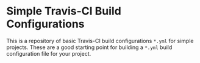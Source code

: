 # Simple Travis-CI Build Configurations

This is a repository of basic Travis-CI build configurations `*.yml` for simple projects.
These are a good starting point for building a `*.yml` build configuration file
for your project.
